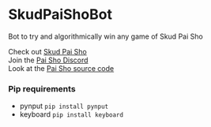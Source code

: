 # SkudPaiShoBot
Bot to try and algorithmically win any game of Skud Pai Sho

Check out [Skud Pai Sho](https://skudpaisho.com/)  
Join the [Pai Sho Discord](https://discord.com/invite/PhnBz647p2)  
Look at the [Pai Sho source code](https://github.com/thejambi/SkudPaiSho)  

### Pip requirements
- pynput `pip install pynput`
- keyboard `pip install keyboard`